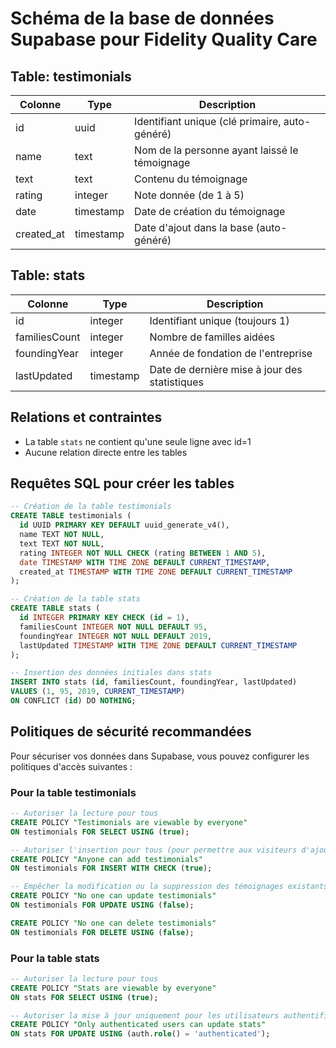 # Schéma de la base de données Supabase pour Fidelity Quality Care

## Table: testimonials

| Colonne      | Type        | Description                                      |
|--------------|-------------|--------------------------------------------------|
| id           | uuid        | Identifiant unique (clé primaire, auto-généré)   |
| name         | text        | Nom de la personne ayant laissé le témoignage    |
| text         | text        | Contenu du témoignage                            |
| rating       | integer     | Note donnée (de 1 à 5)                           |
| date         | timestamp   | Date de création du témoignage                   |
| created_at   | timestamp   | Date d'ajout dans la base (auto-généré)          |

## Table: stats

| Colonne       | Type        | Description                                      |
|---------------|-------------|--------------------------------------------------|
| id            | integer     | Identifiant unique (toujours 1)                  |
| familiesCount | integer     | Nombre de familles aidées                        |
| foundingYear  | integer     | Année de fondation de l'entreprise               |
| lastUpdated   | timestamp   | Date de dernière mise à jour des statistiques    |

## Relations et contraintes

- La table `stats` ne contient qu'une seule ligne avec id=1
- Aucune relation directe entre les tables

## Requêtes SQL pour créer les tables

```sql
-- Création de la table testimonials
CREATE TABLE testimonials (
  id UUID PRIMARY KEY DEFAULT uuid_generate_v4(),
  name TEXT NOT NULL,
  text TEXT NOT NULL,
  rating INTEGER NOT NULL CHECK (rating BETWEEN 1 AND 5),
  date TIMESTAMP WITH TIME ZONE DEFAULT CURRENT_TIMESTAMP,
  created_at TIMESTAMP WITH TIME ZONE DEFAULT CURRENT_TIMESTAMP
);

-- Création de la table stats
CREATE TABLE stats (
  id INTEGER PRIMARY KEY CHECK (id = 1),
  familiesCount INTEGER NOT NULL DEFAULT 95,
  foundingYear INTEGER NOT NULL DEFAULT 2019,
  lastUpdated TIMESTAMP WITH TIME ZONE DEFAULT CURRENT_TIMESTAMP
);

-- Insertion des données initiales dans stats
INSERT INTO stats (id, familiesCount, foundingYear, lastUpdated)
VALUES (1, 95, 2019, CURRENT_TIMESTAMP)
ON CONFLICT (id) DO NOTHING;
```

## Politiques de sécurité recommandées

Pour sécuriser vos données dans Supabase, vous pouvez configurer les politiques d'accès suivantes :

### Pour la table testimonials
```sql
-- Autoriser la lecture pour tous
CREATE POLICY "Testimonials are viewable by everyone" 
ON testimonials FOR SELECT USING (true);

-- Autoriser l'insertion pour tous (pour permettre aux visiteurs d'ajouter des témoignages)
CREATE POLICY "Anyone can add testimonials" 
ON testimonials FOR INSERT WITH CHECK (true);

-- Empêcher la modification ou la suppression des témoignages existants
CREATE POLICY "No one can update testimonials" 
ON testimonials FOR UPDATE USING (false);

CREATE POLICY "No one can delete testimonials" 
ON testimonials FOR DELETE USING (false);
```

### Pour la table stats
```sql
-- Autoriser la lecture pour tous
CREATE POLICY "Stats are viewable by everyone" 
ON stats FOR SELECT USING (true);

-- Autoriser la mise à jour uniquement pour les utilisateurs authentifiés (si vous ajoutez l'authentification plus tard)
CREATE POLICY "Only authenticated users can update stats" 
ON stats FOR UPDATE USING (auth.role() = 'authenticated');
```
